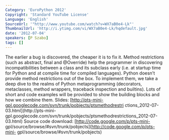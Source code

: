 ```yaml
---
Category: 'EuroPython 2012'
Copyright: 'Standard YouTube License'
Language: 'English'
SourceUrl: '"http://www.youtube.com/watch?v=WX7aB0e4-Lk"'
ThumbnailUrl: 'http://i.ytimg.com/vi/WX7aB0e4-Lk/hqdefault.jpg'
date: '2012-07-04'
speakers: [P Szabo]
tags: []
---
```

The earlier a bug is discovered, the cheaper it is to fix it. Method
restrictions (such as abstract, final and @Override) help the programmer in
discovering incompatibilities between a class and its subclass early (i.e. at
startup time for Python and at compile time for compiled languages). Python
doesn’t provide method restrictions out of the box. To implement them, we take
a deep dive to the realms of Python metaprogramming (decorators, metaclasses,
method wrappers, traceback inspection and builtins). Lots of short and code
examples will be provided to show the building blocks and how we combine them.
Slides: [http://pts-mini-gpl.googlecode.com/svn/trunk/pobjects/ptsmethodrestri
ctions_2012-07-03.html](http://pts-mini-
gpl.googlecode.com/svn/trunk/pobjects/ptsmethodrestrictions_2012-07-03.html)
Source code download: [http://code.google.com/p/pts-mini-
gpl/source/browse/#svn/trunk/pobjects](http://code.google.com/p/pts-mini-
gpl/source/browse/#svn/trunk/pobjects)

